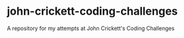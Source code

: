 # john-crickett-coding-challenges
A repository for my attempts at John Crickett's Coding Challenges
